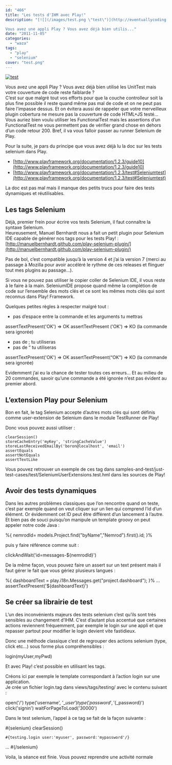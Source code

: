 ```yaml
---
id: "466"
title: "Les tests d'IHM avec Play!"
description: "[![](/images/test.png \"test\")](http://eventuallycoding.com/wp-content/uploads/2011/11/test.png)

Vous avez une appli Play ? Vous avez déjà bien utilis..."
date: "2011-11-05"
categories: 
  - "waza"
tags: 
  - "play"
  - "selenium"
cover: "test.png"
---
```


[![](/images/test.png "test")](http://eventuallycoding.com/wp-content/uploads/2011/11/test.png)

Vous avez une appli Play ? Vous avez déjà bien utilisé les UnitTest mais votre couverture de code reste faiblarde ?  
C’est sur que malgré tout vos efforts pour que la couche controlleur soit la plus fine possible il reste quand même pas mal de code et on ne peut pas faire l’impasse dessus. Et on évitera aussi de rappeler que votre merveilleux plugin cobertura ne mesure pas la couverture de code HTML+JS testé...  
Vous auriez bien voulu utiliser les FunctionalTest mais les assertions d’un FunctionalTest ne vous permettent pas de vérifier grand chose en dehors d’un code retour 200. 
Bref, il va vous falloir passer au runner Selenium de Play.

Pour la suite, je pars du principe que vous avez déjà lu la doc sur les tests selenium dans Play.

- [http://www.playframework.org/documentation/1.2.3/guide10](http://www.playframework.org/documentation/1.2.3/guide10)
- [http://www.playframework.org/documentation/1.2.3/test#Seleniumtest](http://www.playframework.org/documentation/1.2.3/test#Seleniumtest)

La doc est pas mal mais il manque des petits trucs pour faire des tests dynamiques et réutilisables.

## Les tags Selenium

Déjà, premier frein pour écrire vos tests Selenium, il faut connaître la syntaxe Selenium.  
Heureusement, Manuel Bernhardt nous a fait un petit plugin pour Selenium IDE capable de générer nos tags pour les tests Play! : [http://manuelbernhardt.github.com/play-selenium-plugin/](http://manuelbernhardt.github.com/play-selenium-plugin/)

Pas de bol, c’est compatible jusqu’à la version 4 et j’ai la version 7 (merci au passage à Mozilla pour avoir accéléré le rythme de ces releases et flinguer tout mes plugins au passage...).

Si vous ne pouvez pas utiliser le copier coller de Selenium IDE, il vous reste à le faire à la main. SeleniumIDE propose quand même la complétion de code sur l’ensemble des mots clés et ce sont les mêmes mots clés qui sont reconnus dans Play! Framework.

Quelques petites règles à respecter malgré tout :

- pas d’espace entre la commande et les arguments tu mettras

assertTextPresent('OK') => OK
assertTextPresent ('OK') => KO (la commande sera ignorée)

- pas de ; tu utiliseras
- pas de “ tu utiliseras

assertTextPresent('OK') => OK
assertTextPresent(“OK”) => KO (la commande sera ignorée)

Evidemment j’ai eu la chance de tester toutes ces erreurs... Et au milieu de 20 commandes, savoir qu’une commande a été ignorée n’est pas évident au premier abord.

## L’extension Play pour Selenium

Bon en fait, le tag Selenium accepte d’autres mots clés qui sont définis comme user-extension de Selenium dans le module TestRunner de Play!

Donc vous pouvez aussi utiliser :

    clearSession()
    storeCacheEntry('myKey', 'stringCacheValue')
    storeLastReceivedEmailBy('boron@localhost', 'email')
    assertEquals
    assertNotEquals
    assertTextLike

Vous pouvez retrouver un exemple de ces tag dans samples-and-test/just-test-cases/test/SeleniumUserExtensions.test.hml dans les sources de Play!  

## Avoir des tests dynamiques

Dans les autres problèmes classiques que l’on rencontre quand on teste, c’est par exemple quand on veut cliquer sur un lien qui comprend l’id d’un élément. Or évidemment cet ID peut être différent d’un lancement à l’autre.  
Et bien pas de souci puisqu’on manipule un template groovy on peut appeler notre code Java :

%{ nemrodId= models.Project.find("byName","Nemrod").first().id;  }%

puis y faire référence comme suit :

clickAndWait('id=messages-${nemrodId}')

De la même façon, vous pouvez faire un assert sur un text présent mais il faut gérer le fait que vous gériez plusieurs langues :

%{ dashboardText = play.i18n.Messages.get("project.dashboard");  }%
…
assertTextPresent('${dashboardText}')

## Se créer sa librairie de test

L’un des inconvénients majeurs des tests selenium c’est qu’ils sont très sensibles au changement d’IHM. C’est d’autant plus accentué que certaines actions reviennent fréquemment, par exemple le login sur une appli et que repasser partout pour modifier le login devient vite fastidieux.

Donc une méthode classique c’est de regrouper des actions selenium (type, click etc...) sous forme plus compréhensibles :

login(myUser,myPwd)

Et avec Play! c’est possible en utilisant les tags.

Créons ici par exemple le template correspondant à l’action login sur une application.  
Je crée un fichier login.tag dans views/tags/testing/ avec le contenu suivant :

open('/')
type('username', '${\_user}')
type('password', '${\_password}')
click('signin')
waitForPageToLoad('30000')

Dans le test selenium, l’appel à ce tag se fait de la façon suivante :

#{selenium}
    clearSession()

    #{testing.login user:'myuser', password:'mypassword'/}
…
#{/selenium}

Voila, la séance est finie. Vous pouvez reprendre une activité normale
